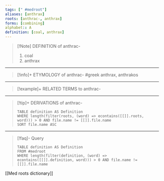 ```yaml
---
tags: [" #medroot"]
aliases: [anthrax]
roots: [anthrac-, anthrax]
forms: [combining]
alphabet:: A
definition: [coal, anthrax]
---
```

>[!Note] DEFINITION of anthrac-
>1. coal
>2. anthrax
_____
>[!info]+ ETYMOLOGY of anthrac-
>#greek anthrax, anthrakos
_____
>[!example]+ RELATED TERMS to anthrac-
>
_____
>[!tip]+ DERIVATIONS of anthrac-
>```dataview
>TABLE definition AS Definition 
>WHERE length(filter(roots, (word) => econtains([[]].roots, word))) > 0 AND file.name != [[]].file.name
>SORT file.name ASC
>```
_____
>[!faq]- Query
>```dataview
>TABLE definition AS Definition
>FROM #medroot
>WHERE length(filter(definition, (word) => econtains([[]].definition, word))) > 0 AND file.name != [[]].file.name
>```

[[Med roots dictionary]]